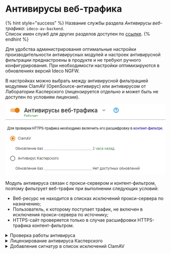 # Антивирусы веб-трафика

{% hint style="success" %}
Название службы раздела *Антивирусы веб-трафика*: `ideco-av-backend`. \
Список имен служб для других разделов доступен по [ссылке](/settings/server-management/terminal.md).
{% endhint %}

Для удобства администрирования оптимальные настройки производительности антивирусных модулей и настроек антивирусной фильтрации преднастроены в продукте и не требуют ручного конфигурирования. При необходимости настройки оптимизируются в обновлениях версий Ideco NGFW.

В настройках можно выбрать между антивирусной фильтрацией модулями ClamAV (OpenSource-антивирус) или антивирусом от Лаборатории Касперского (лицензируется отдельно и может быть не доступен по условиям лицензии).

![](/.gitbook/assets/antivirus.png)

Модуль антивируса связан с прокси-сервером и контент-фильтром, поэтому фильтрует веб-трафик при выполнении следующих условий:

* Веб-ресурс не находится в списках исключений прокси-сервера по назначению;
* Пользователь, к которому поступает трафик, не включен в исключения прокси-сервера по источнику;
* HTTPS-сайт проверяется только в случае расшифровки HTTPS-трафика контент-фильтром.

<details>

<summary>Проверка работы антивируса</summary>

Можно попробовать скачать тестовые файлы с сайта: [https://www.eicar.org/download-anti-malware-testfile](https://www.eicar.org/download-anti-malware-testfile/).

В случае правильной настройки браузер выведет ошибку доступа:

![](/.gitbook/assets/antivirus.jpeg)

</details>

<details>

<summary>Лицензирование антивируса Касперского</summary>

Данный модуль в нашем продукте создан на базе Kaspersky Anti-Virus Software Development Kit и лицензируется совместно с Ideco NGFW компании **Айдеко**.

Корпоративные ключи для других продуктов Лаборатории Касперского не могут быть использованы для его активации.

</details>

<details>

<summary>Добавление сигнатур в список исключений ClamAV</summary>

Просмотреть логи CalmAV и определить сработавшую сигнатуру можно, введя в терминале Ideco NGFW команду:

```
journalctl -u ideco-clamd.service
```

Пример вывода команды:

`Dec 20 13:40:40.083733 info clamd[12443]: /tmp/CI_TMP_1qlsy5: Html.Exploit.CVE_2016_0228-6327291-2(00000000000000000000000000000000:888502) FOUND Dec 20 13:40:40.083750 info clamd[12443]: /tmp/CI_TMP_1qlsy5: Html.Exploit.CVE_2016_0228-6327291-2 FOUND`

`Dec 20 14:11:24.375281 info clamd[12443]: /tmp/CI_TMP_DPpHnS: Win.Trojan.LOLBins-7360503-2(00000000000000000000000000000000:388262) FOUND Dec 20 14:11:24.375293 info clamd[12443]: /tmp/CI_TMP_DPpHnS: Win.Trojan.LOLBins-7360503-2 FOUND`

`Dec 20 15:28:11.031128 info clamd[5165]: /tmp/CI_TMP_g7aPdY: Html.Exploit.CVE_2017_0011-5752098-0(00000000000000000000000000000000:354192) FOUND Dec 20 15:28:11.031144 info clamd[5165]: /tmp/CI_TMP_g7aPdY: Html.Exploit.CVE_2017_0011-5752098-0 FOUND`

Допустим, в 13:40 открывали сайт, на котором произошло ложное срабатывание ClamAV. Исходя из логов в исключения нужно добавить сигнатуру **Html.Exploit.CVE\_2016\_0228-6327291-2**.

Далее создайте файл белого списка `whitelist.ign2`, введя следующую команду:

```
touch /var/cache/ideco/av-backend/clamav_bases/whitelist.ign2 
```

Добавьте в созданный файл следующий текст (не забудьте заменить сигнатуру из команды ниже на ту, которую хотите добавить):

```
echo 'Html.Exploit.CVE_2016_0228-6327291-2' >> /var/cache/ideco/av-backend/clamav_bases/whitelist.ign2
```

Для применения изменений перезагрузите ideco-clamd.service.

```
systemctl restart ideco-clamd.service
```

</details>
